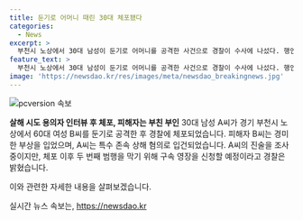```yaml
---
title: 둔기로 어머니 때린 30대 체포됐다
categories:
  - News
excerpt: >
  부천시 노상에서 30대 남성이 둔기로 어머니를 공격한 사건으로 경찰이 수사에 나섰다. 행인의 신고를 받은 경찰이 A씨를 체포하고, 피해자 B씨는 병원으로 옮겨졌지만 큰 다치지는 않았다. A씨와 B씨는 혈연관계가 있는 것으로 확인됐으며, 경찰은 A씨에 대한 수사를 진행 중이다. 이후 A씨의 2차 범행을 막기 위해 구속영장을 신청할 예정이지만, A씨는 진술을 거부하고 있어 동기 등을 밝히는 데는 어려움이 있다. (총 153자)
feature_text: >
  부천시 노상에서 30대 남성이 둔기로 어머니를 공격한 사건으로 경찰이 수사에 나섰다. 행인의 신고를 받은 경찰이 A씨를 체포하고, 피해자 B씨는 병원으로 옮겨졌지만 큰 다치지는 않았다. A씨와 B씨는 혈연관계가 있는 것으로 확인됐으며, 경찰은 A씨에 대한 수사를 진행 중이다. 이후 A씨의 2차 범행을 막기 위해 구속영장을 신청할 예정이지만, A씨는 진술을 거부하고 있어 동기 등을 밝히는 데는 어려움이 있다. (총 153자)
image: 'https://newsdao.kr/res/images/meta/newsdao_breakingnews.jpg'
---
```


<p><img src="https://newsdao.kr/res/images/meta/newsdao_breakingnews.jpg" alt="pcversion 속보" /></p>

<p><b>살해 시도 용의자 인터뷰 후 체포, 피해자는 부친 부인</b>
30대 남성 A씨가 경기 부천시 노상에서 60대 여성 B씨를 둔기로 공격한 후 경찰에 체포되었습니다. 피해자 B씨는 경미한 부상을 입었으며, A씨는 특수 존속 상해 혐의로 입건되었습니다. A씨의 진술을 조사 중이지만, 체포 이후 두 번째 범행을 막기 위해 구속 영장을 신청할 예정이라고 경찰은 밝혔습니다.</p>

<p>이와 관련한 자세한 내용을 살펴보겠습니다.</p>
실시간 뉴스 속보는, <a href="https://newsdao.kr" rel="dofollow">https://newsdao.kr</a>


